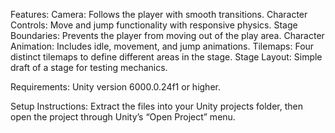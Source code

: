 Features:
  Camera: Follows the player with smooth transitions.
  Character Controls: Move and jump functionality with responsive physics.
  Stage Boundaries: Prevents the player from moving out of the play area.
  Character Animation: Includes idle, movement, and jump animations.
  Tilemaps: Four distinct tilemaps to define different areas in the stage.
  Stage Layout: Simple draft of a stage for testing mechanics.
  
Requirements: Unity version 6000.0.24f1 or higher.

Setup Instructions: Extract the files into your Unity projects folder, then open the project through Unity’s “Open Project” menu.
